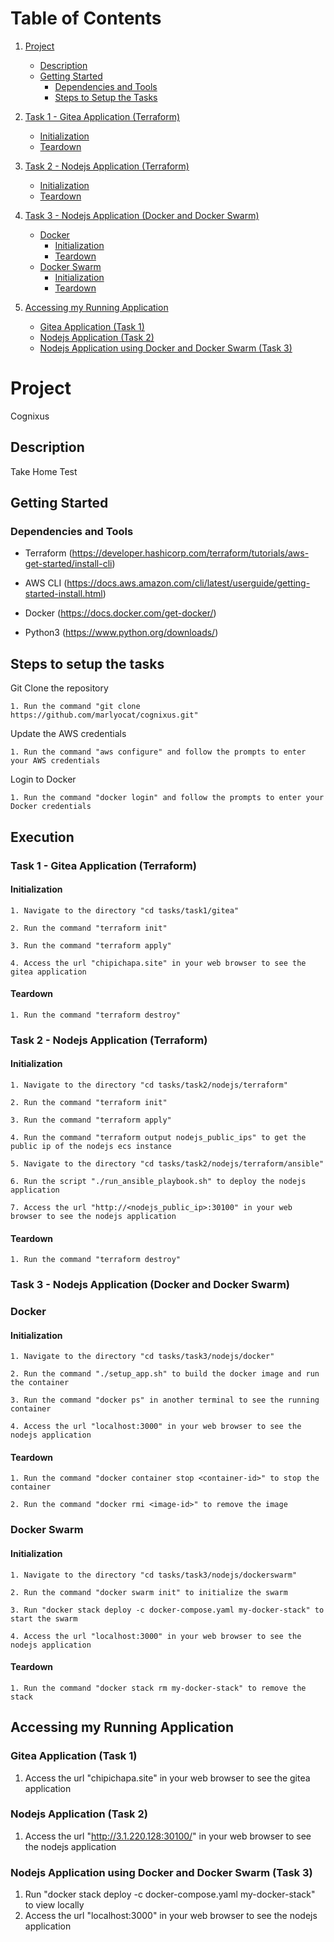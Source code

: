 # Table of Contents
1. [Project](#project)
    - [Description](#description)
    - [Getting Started](#getting-started)
        - [Dependencies and Tools](#dependencies-and-tools)
        - [Steps to Setup the Tasks](#steps-to-setup-the-tasks)

2. [Task 1 - Gitea Application (Terraform)](#task-1---gitea-application-terraform)
    - [Initialization](#initialization)
    - [Teardown](#teardown)

3. [Task 2 - Nodejs Application (Terraform)](#task-2---nodejs-application-terraform)
    - [Initialization](#initialization-1)
    - [Teardown](#teardown-1)

4. [Task 3 - Nodejs Application (Docker and Docker Swarm)](#task-3---nodejs-application-docker-and-docker-swarm)
    - [Docker](#docker)
        - [Initialization](#initialization-2)
        - [Teardown](#teardown-2)
    - [Docker Swarm](#docker-swarm)
        - [Initialization](#initialization-3)
        - [Teardown](#teardown-3)

4. [Accessing my Running Application](#accessing-my-running-application)
    - [Gitea Application (Task 1)](#gitea-application-task-1)
    - [Nodejs Application (Task 2)](#nodejs-application-task-2)
    - [Nodejs Application using Docker and Docker Swarm (Task 3)](#nodejs-application-using-docker-and-docker-swarm-task-3)

# Project

Cognixus

## Description

Take Home Test

## Getting Started

### Dependencies and Tools

* Terraform (https://developer.hashicorp.com/terraform/tutorials/aws-get-started/install-cli)

* AWS CLI (https://docs.aws.amazon.com/cli/latest/userguide/getting-started-install.html)

* Docker (https://docs.docker.com/get-docker/)

* Python3 (https://www.python.org/downloads/)

## Steps to setup the tasks

Git Clone the repository

    1. Run the command "git clone https://github.com/marlyocat/cognixus.git"

Update the AWS credentials

    1. Run the command "aws configure" and follow the prompts to enter your AWS credentials

Login to Docker

    1. Run the command "docker login" and follow the prompts to enter your Docker credentials

## Execution

### Task 1 - Gitea Application (Terraform)

#### Initialization

    1. Navigate to the directory "cd tasks/task1/gitea"

    2. Run the command "terraform init"

    3. Run the command "terraform apply"

    4. Access the url "chipichapa.site" in your web browser to see the gitea application

#### Teardown

    1. Run the command "terraform destroy"

### Task 2 - Nodejs Application (Terraform)

#### Initialization
    1. Navigate to the directory "cd tasks/task2/nodejs/terraform"

    2. Run the command "terraform init"

    3. Run the command "terraform apply"

    4. Run the command "terraform output nodejs_public_ips" to get the public ip of the nodejs ecs instance

    5. Navigate to the directory "cd tasks/task2/nodejs/terraform/ansible"

    6. Run the script "./run_ansible_playbook.sh" to deploy the nodejs application

    7. Access the url "http://<nodejs_public_ip>:30100" in your web browser to see the nodejs application

#### Teardown

    1. Run the command "terraform destroy"

### Task 3 - Nodejs Application (Docker and Docker Swarm)

### Docker

#### Initialization
    1. Navigate to the directory "cd tasks/task3/nodejs/docker"

    2. Run the command "./setup_app.sh" to build the docker image and run the container

    3. Run the command "docker ps" in another terminal to see the running container

    4. Access the url "localhost:3000" in your web browser to see the nodejs application

#### Teardown

    1. Run the command "docker container stop <container-id>" to stop the container

    2. Run the command "docker rmi <image-id>" to remove the image

### Docker Swarm

#### Initialization
    1. Navigate to the directory "cd tasks/task3/nodejs/dockerswarm"

    2. Run the command "docker swarm init" to initialize the swarm

    3. Run "docker stack deploy -c docker-compose.yaml my-docker-stack" to start the swarm

    4. Access the url "localhost:3000" in your web browser to see the nodejs application

#### Teardown

    1. Run the command "docker stack rm my-docker-stack" to remove the stack

## Accessing my Running Application

### Gitea Application (Task 1)

1. Access the url "chipichapa.site" in your web browser to see the gitea application

### Nodejs Application (Task 2)

1. Access the url "http://3.1.220.128:30100/" in your web browser to see the nodejs application

### Nodejs Application using Docker and Docker Swarm (Task 3)

1. Run "docker stack deploy -c docker-compose.yaml my-docker-stack" to view locally
2. Access the url "localhost:3000" in your web browser to see the nodejs application
